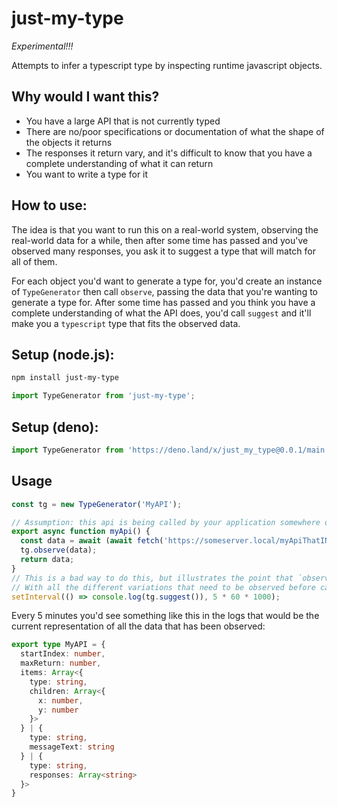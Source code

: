# just-my-type

*Experimental!!!*

Attempts to infer a typescript type by inspecting runtime javascript objects. 

## Why would I want this?
* You have a large API that is not currently typed
* There are no/poor specifications or documentation of what the shape of the objects it returns
* The responses it return vary, and it's difficult to know that you have a complete understanding of what it can return
* You want to write a type for it

## How to use:
The idea is that you want to run this on a real-world system, observing the real-world data for a while, then after some time has passed and you've observed many responses, you ask it to suggest a type that will match for all of them.

For each object you'd want to generate a type for, you'd create an instance of `TypeGenerator` then call `observe`, passing the data that you're wanting to generate a type for.  After some time has passed and you think you have a complete understanding of what the API does, you'd call `suggest` and it'll make you a `typescript` type that fits the observed data.

## Setup (node.js):
```sh
npm install just-my-type
```
```ts
import TypeGenerator from 'just-my-type';
```

## Setup (deno):
```ts
import TypeGenerator from 'https://deno.land/x/just_my_type@0.0.1/main.ts';
```

## Usage
```ts
const tg = new TypeGenerator('MyAPI');

// Assumption: this api is being called by your application somewhere on a regular basis.
export async function myApi() {
  const data = await (await fetch('https://someserver.local/myApiThatINeedATypeFor/')).json();
  tg.observe(data);
  return data;
}
// This is a bad way to do this, but illustrates the point that `observe` should be called multiple times 
// With all the different variations that need to be observed before calling `suggest`
setInterval(() => console.log(tg.suggest()), 5 * 60 * 1000);
```
Every 5 minutes you'd see something like this in the logs that would be the current representation of all the data that has been observed:
```ts
export type MyAPI = {
  startIndex: number,
  maxReturn: number,
  items: Array<{
    type: string,
    children: Array<{
      x: number,
      y: number
    }>
  } | {
    type: string,
    messageText: string
  } | {
    type: string,
    responses: Array<string>
  }>
}
```
